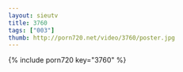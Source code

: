 ```yaml
--- 
layout: sieutv
title: 3760
tags: ["003"]
thumb: http://porn720.net/video/3760/poster.jpg
---
```

{% include porn720 key="3760" %} 
